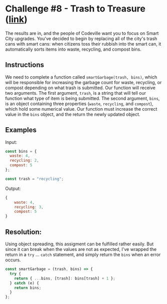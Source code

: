 # Challenge #8 - Trash to Treasure ([link](https://coding-challenge.lighthouselabs.ca/challenge/8))

The results are in, and the people of Codeville want you to focus on Smart City upgrades. You've decided to begin by replacing all of the city's trash cans with smart cans: when citizens toss their rubbish into the smart can, it automatically sorts items into waste, recycling, and compost bins.

## Instructions

We need to complete a function called `smartGarbage(trash, bins)`, which will be responsible for increasing the garbage count for waste, recycling, or compost depending on what trash is submitted. Our function will receive two arguments. The first argument, `trash`, is a string that will tell our function what type of item is being submitted. The second argument, `bins`, is an object containing three properties (`waste`, `recycling`, and `compost`), which hold some numerical value. Our function must increase the correct value in the `bins` object, and the return the newly updated object.

## Examples

Input:

```js
const bins = {
  waste: 4,
  recycling: 2,
  compost: 5
};

const trash = "recycling";
```

Output:

```js
{
    waste: 4,
    recycling: 3,
    compost: 5
}
```

## Resolution:

Using object spreading, this assigment can be fulfilled rather easily. But since it can break when the values are not as expected, I've wrapped the return in a `try` ... `catch` statement, and simply return the `bins` when an error occurs.

```js
const smartGarbage = (trash, bins) => {
  try {
    return { ...bins, [trash]: bins[trash] + 1 };
  } catch (e) {
    return bins;
  }
};
```
